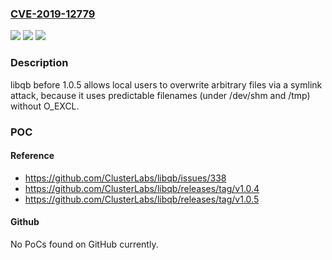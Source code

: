 ### [CVE-2019-12779](https://cve.mitre.org/cgi-bin/cvename.cgi?name=CVE-2019-12779)
![](https://img.shields.io/static/v1?label=Product&message=n%2Fa&color=blue)
![](https://img.shields.io/static/v1?label=Version&message=n%2Fa&color=blue)
![](https://img.shields.io/static/v1?label=Vulnerability&message=n%2Fa&color=brighgreen)

### Description

libqb before 1.0.5 allows local users to overwrite arbitrary files via a symlink attack, because it uses predictable filenames (under /dev/shm and /tmp) without O_EXCL.

### POC

#### Reference
- https://github.com/ClusterLabs/libqb/issues/338
- https://github.com/ClusterLabs/libqb/releases/tag/v1.0.4
- https://github.com/ClusterLabs/libqb/releases/tag/v1.0.5

#### Github
No PoCs found on GitHub currently.

